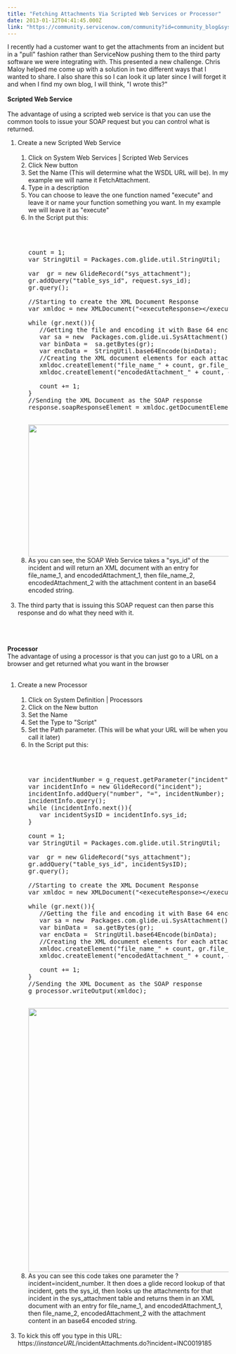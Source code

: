 ```yaml
---
title: "Fetching Attachments Via Scripted Web Services or Processor"
date: 2013-01-12T04:41:45.000Z
link: "https://community.servicenow.com/community?id=community_blog&sys_id=4c7ceea1dbd0dbc01dcaf3231f96190d"
---
```

<p>I recently had a customer want to get the attachments from an incident but in a "pull" fashion rather than ServiceNow pushing them to the third party software we were integrating with. This presented a new challenge. Chris Maloy helped me come up with a solution in two different ways that I wanted to share. I also share this so I can look it up later since I will forget it and when I find my own blog, I will think, "I wrote this?" <br /><br /><b>Scripted Web Service</b><br /><br />The advantage of using a scripted web service is that you can use the common tools to issue your SOAP request but you can control what is returned.<br /><ol><li>Create a new Scripted Web Service</li><li style="list-style: none"><br /> <ol><li>Click on System Web Services | Scripted Web Services</li><li>Click New button</li><li>Set the Name (This will determine what the WSDL URL will be). In my example we will name it FetchAttachment.</li><li>Type in a description</li><li>You can choose to leave the one function named "execute" and leave it or name your function something you want. In my example we will leave it as "execute"</li><li>In the Script put this:</li><li style="list-style: none"><br /> <pre __default_attr="plain" __jive_macro_name="code" class="jive_text_macro jive_macro_code"><br /><br />count = 1;<br />var StringUtil = Packages.com.glide.util.StringUtil;<br /><br />var  gr = new GlideRecord("sys_attachment");<br />gr.addQuery("table_sys_id", request.sys_id);<br />gr.query();<br /><br />//Starting to create the XML Document Response<br />var xmldoc = new XMLDocument("&lt;executeResponse&gt;&lt;/executeResponse&gt;");<br /><br />while (gr.next()){<br />   //Getting the file and encoding it with Base 64 encoding<br />   var sa = new  Packages.com.glide.ui.SysAttachment();<br />   var binData =  sa.getBytes(gr);<br />   var encData =  StringUtil.base64Encode(binData);<br />   //Creating the XML document elements for each attachcment<br />   xmldoc.createElement("file_name_" + count, gr.file_name);<br />   xmldoc.createElement("encodedAttachment_" + count, encData);<br /><br />   count += 1;<br />}<br />//Sending the XML Document as the SOAP response<br />response.soapResponseElement = xmldoc.getDocumentElement();<br /></pre><br /><img src="http://www.hobbycache.com/images/servicenow/ScriptedWebServiceAttachments.png" width="600" height="300" /><br /></li><li>As you can see, the SOAP Web Service takes a "sys_id" of the incident and will return an XML document with an entry for file_name_1, and encodedAttachment_1, then file_name_2, encodedAttachment_2 with the attachment content in an base64 encoded string.</li></ol><br /></li><li>The third party that is issuing this SOAP request can then parse this response and do what they need with it.</li></ol><br /><br /><br /><b>Processor</b><br />The advantage of using a processor is that you can just go to a URL on a browser and get returned what you want in the browser<br /><br /><ol><li>Create a new Processor</li><li style="list-style: none"><br /> <ol><li>Click on System Definition | Processors</li><li>Click on the New button</li><li>Set the Name</li><li>Set the Type to "Script"</li><li>Set the Path parameter. (This will be what your URL will be when you call it later)</li><li>In the Script put this:</li><li style="list-style: none"><br /><pre __default_attr="plain" __jive_macro_name="code" class="jive_text_macro jive_macro_code"><br /><br />var incidentNumber = g_request.getParameter("incident");<br />var incidentInfo = new GlideRecord("incident");<br />incidentInfo.addQuery("number", "=", incidentNumber);<br />incidentInfo.query();<br />while (incidentInfo.next()){<br />   var incidentSysID = incidentInfo.sys_id;<br />}<br /><br />count = 1;<br />var StringUtil = Packages.com.glide.util.StringUtil;<br /><br />var  gr = new GlideRecord("sys_attachment");<br />gr.addQuery("table_sys_id", incidentSysID);<br />gr.query();<br /><br />//Starting to create the XML Document Response<br />var xmldoc = new XMLDocument("&lt;executeResponse&gt;&lt;/executeResponse&gt;");<br /><br />while (gr.next()){<br />   //Getting the file and encoding it with Base 64 encoding<br />   var sa = new  Packages.com.glide.ui.SysAttachment();<br />   var binData =  sa.getBytes(gr);<br />   var encData =  StringUtil.base64Encode(binData);<br />   //Creating the XML document elements for each attachcment<br />   xmldoc.createElement("file_name_" + count, gr.file_name);<br />   xmldoc.createElement("encodedAttachment_" + count, encData);<br /><br />   count += 1;<br />}<br />//Sending the XML Document as the SOAP response<br />g_processor.writeOutput(xmldoc);<br /></pre><br /><img src="http://www.hobbycache.com/images/servicenow/Processor.png" width="600" height="600" /><br /></li><li>As you can see this code takes one parameter the ?incident=incident_number. It then does a glide record lookup of that incident, gets the sys_id, then looks up the attachments for that incident in the sys_attachment table and returns them in an XML document with an entry for file_name_1, and encodedAttachment_1, then file_name_2, encodedAttachment_2 with the attachment content in an base64 encoded string.</li></ol><br /></li><li>To kick this off you type in this URL: https://<i>instanceURL</i>/incidentAttachments.do?incident=INC0019185</li></ol></p>